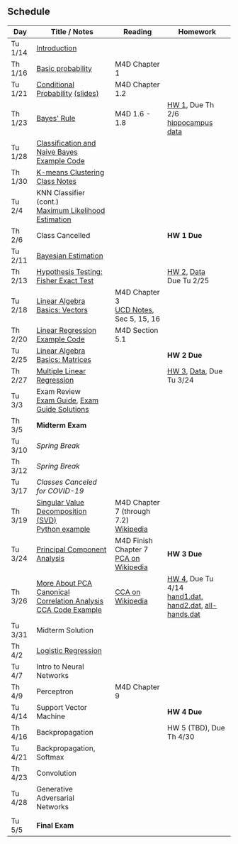 ## Schedule

| Day     | Title / Notes                                                      | Reading         | Homework                                   |
|---------|--------------------------------------------------------------------|-----------------|--------------------------------------------|
| Tu 1/14 | [Introduction](lectures/L01-Introduction.pdf)                      |                 |                                            |
| Th 1/16 | [Basic probability](lectures/L02-ProbabilityBasics.pdf)            | M4D Chapter 1   |                                            |
| Tu 1/21 | [Conditional Probability](lectures/L03-ConditionalProbability.pdf) [(slides)](lectures/L03-ConditionalProbability-slides.pdf) | M4D Chapter 1.2 |                                            |
| Th 1/23 | [Bayes' Rule](lectures/L04-BayesRule.pdf)                          | M4D 1.6 - 1.8   | [HW 1](homeworks/hw1.pdf), Due Th 2/6 <br> [hippocampus data](homeworks/OASIS-hippocampus.csv) |
| Tu 1/28 | [Classification and Naive Bayes](lectures/L05-NaiveBayes.pdf) <br> [Example Code](examples/SimpleDataPlots.ipynb)   |        |       |
| Th 1/30 | [K-means Clustering](lectures/L06:07-Clustering:KNN.pdf) <br> [Class Notes](lectures/L06-Notes.pdf)           |         |          |
| Tu 2/4  | KNN Classifier (cont.) <br> [Maximum Likelihood Estimation](lectures/L07-MLE.pdf) |         |          |
| Th 2/6  | Class Cancelled     |   | **HW 1 Due**  |
| Tu 2/11 | [Bayesian Estimation](lectures/L08-BayesianEstimation.pdf)  |         |          |
| Th 2/13 | [Hypothesis Testing: Fisher Exact Test](lectures/L09-HypothesisTesting-FisherTest.pdf) |         | [HW 2](homeworks/hw2.pdf), [Data](homeworks/Data-HW2.zip) <br> Due Tu 2/25       |
| Tu 2/18 | [Linear Algebra Basics: Vectors](lectures/L10-Vectors.pdf)              | M4D Chapter 3<br>[UCD Notes](https://www.math.ucdavis.edu/~linear/linear.pdf), Sec 5, 15, 16        |          |
| Th 2/20 | [Linear Regression](lectures/L11-LinearRegression.pdf) <br> [Example Code](examples/LinearRegression.ipynb)  | M4D Section 5.1 |          |
| Tu 2/25 | [Linear Algebra Basics: Matrices](lectures/L12-Matrices.pdf)              |         |  **HW 2 Due**         |
| Th 2/27 | [Multiple Linear Regression](examples/MultipleLinearRegression.ipynb) |         |   [HW 3](homeworks/hw3.pdf), [Data](homeworks/faithful.csv), Due Tu 3/24       | 
| Tu 3/3  | Exam Review <br> [Exam Guide](lectures/MidtermGuide.pdf), [Exam Guide Solutions](lectures/MidtermGuideSolutions.pdf)|         |    |
| Th 3/5  | **Midterm Exam**     |         |          |
| Tu 3/10 | *Spring Break*                        |         |          |
| Th 3/12 | *Spring Break*                        |         |          |
| Tu 3/17 | *Classes Canceled for COVID-19* |  |           |
| Th 3/19 | [Singular Value Decomposition (SVD)](lectures/L14-SVD.pdf) <br>[Python example](examples/SVD.ipynb) | M4D Chapter 7 (through 7.2)<br>[Wikipedia](https://en.wikipedia.org/wiki/Singular_value_decomposition) | |
| Tu 3/24 | [Principal Component Analysis](lectures/L15-PCA.pdf) | M4D Finish Chapter 7<br>[PCA on Wikipedia](https://en.wikipedia.org/wiki/Principal_component_analysis)        |  **HW 3 Due** |
| Th 3/26 | [More About PCA](lectures/L16-MorePCA.pdf)<br>[Canonical Correlation Analysis](lectures/L16-CCA.pdf)<br>[CCA Code Example](examples/CCA.ipynb) | [CCA on Wikipedia](https://en.wikipedia.org/wiki/Canonical_correlation) |   [HW 4](homeworks/hw4.pdf), Due Tu 4/14<br>[hand1.dat](homeworks/hand1.dat), [hand2.dat](homeworks/hand2.dat), [all-hands.dat](homeworks/all-hands.dat) |
| Tu 3/31  | Midterm Solution |         |         |
| Th 4/2  | [Logistic Regression](lectures/L17-LogisticRegression.pdf) |         |  |
| Tu 4/7  | Intro to Neural Networks |         |   |
| Th 4/9  | Perceptron | M4D Chapter 9 |        |
| Tu 4/14 | Support Vector Machine   |         |    **HW 4 Due**  |
| Th 4/16 | Backpropagation |         |   HW 5 (TBD), Due Th 4/30<br> |
| Tu 4/21 | Backpropagation, Softmax |         |  |
| Th 4/23 | Convolution |         |   |
| Tu 4/28 | Generative Adversarial Networks |         |   |
|         |               |         |          |
| Tu 5/5  | **Final Exam**             |         |          |
